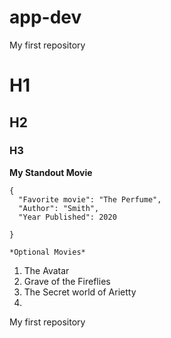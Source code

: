 # app-dev
My first repository

# H1
## H2
### H3

**My Standout Movie**
```
{
  "Favorite movie": "The Perfume",
  "Author": "Smith",
  "Year Published": 2020

}
```
	*Optional Movies*
1. The Avatar
2. Grave of the Fireflies
3. The Secret world of Arietty
4. 
My first repository
